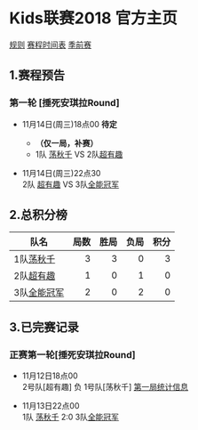 # Kids联赛2018 官方主页

[规则](rule.md) [赛程时间表](schedule.md) [季前赛](score.md)

## 1.赛程预告
### 第一轮 [捶死安琪拉Round]
 
 - 11月14日(周三)18点00 **待定**
   - **（仅一局，补赛）**
   - 1队 [荡秋千](team1.md) VS  2队[超有趣](team2.md)

 - 11月14日(周三)22点30    
 2队 [超有趣](team2.md) VS  3队[全能冠军](team3.md)


## 2.总积分榜

| 队名         | 局数 | 胜局 | 负局 |  积分 |
|-------------| --: | --: | --: | --: |
| 1队[荡秋千](team1.md)   | 3  | 3  | 0 | 3 |
| 2队[超有趣](team2.md)   | 1  | 0  | 1 | 0 |
| 3队[全能冠军](team3.md) | 2  | 0  | 2 | 0 |

## 3.已完赛记录
### 正赛第一轮[捶死安琪拉Round]
- 11月12日18点00    
2号队[超有趣]  负  1号队[荡秋千] 
[第一局统计信息](https://upload.cc/i4/BuHOi.jpg)


- 11月13日22点00    
 1队 [荡秋千](team1.md)  2:0 3队[全能冠军](team3.md)


